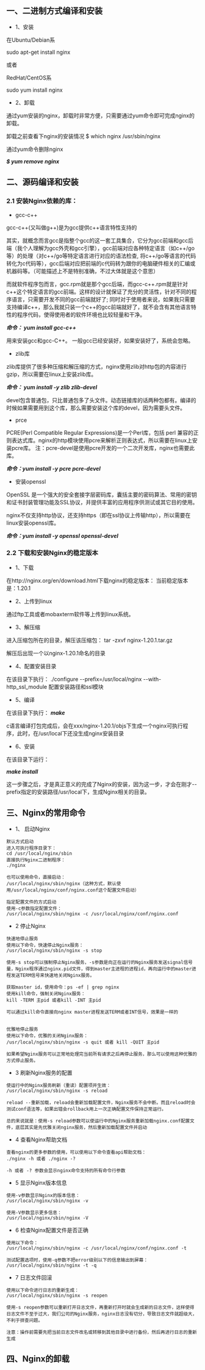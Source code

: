 
## 一、二进制方式编译和安装

* 1、安装

在Ubuntu/Debian系

sudo apt-get install nginx

或者

RedHat/CentOS系

sudo yum install nginx 

* 2、卸载

通过yum安装的nginx，卸载时非常方便，只需要通过yum命令即可完成nginx的卸载。

卸载之前查看下nginx的安装情况
$ which nginx
/usr/sbin/nginx

通过yum命令删除nginx

***$ yum remove nginx***

## 二、源码编译和安装

### 2.1 安装Nginx依赖的库：

*  gcc-c++

gcc-c++(又叫做g++)是为gcc提供c++语言特性支持的

其实，就概念而言gcc是指整个gcc的这一套工具集合，它分为gcc前端和gcc后端（我个人理解为gcc外壳和gcc引擎），gcc前端对应各种特定语言（如c++/go等）的处理（对c++/go等特定语言进行对应的语法检查, 将c++/go等语言的代码转化为c代码等），gcc后端对应把前端的c代码转为跟你的电脑硬件相关的汇编或机器码等。（可能描述上不是特别准确，不过大体就是这个意思）

而就软件程序包而言，gcc.rpm就是那个gcc后端，而gcc-c++.rpm就是针对c++这个特定语言的gcc前端。这样的设计就保证了充分的灵活性，针对不同的程序语言，只需要开发不同的gcc前端就好了; 同时对于使用者来说，如果我只需要支持编译c++，那么我就只装一个c++的gcc前端就好了，就不会含有其他语言特性的程序代码，使得使用者的软件环境也比较轻量和干净。

***命令： yum install gcc-c++***

用来安装gcc和gcc-C++。 一般gcc已经安装好，如果安装好了，系统会忽略。

* zlib库

zlib库提供了很多种压缩和解压缩的方式，nginx使用zlib对http包的内容进行gzip，所以需要在linux上安装zlib库。

***命令： yum install -y zlib zlib-devel***


 devel包含普通包，只比普通包多了头文件。动态链接库的话两种包都有。编译的时候如果需要用到这个库，那么需要安装这个库的devel，因为需要头文件。

* prce

PCRE(Perl Compatible Regular Expressions)是一个Perl库，包括 perl 兼容的正则表达式库。nginx的http模块使用pcre来解析正则表达式，所以需要在linux上安装pcre库。
注：pcre-devel是使用pcre开发的一个二次开发库，nginx也需要此库。

***命令：yum install -y pcre pcre-devel***

* 安装openssl

OpenSSL 是一个强大的安全套接字层密码库，囊括主要的密码算法、常用的密钥和证书封装管理功能及SSL协议，并提供丰富的应用程序供测试或其它目的使用。

nginx不仅支持http协议，还支持https（即在ssl协议上传输http），所以需要在linux安装openssl库。

***命令：yum install -y openssl openssl-devel***

### 2.2 下载和安装Nginx的稳定版本

* 1、下载

在http://nginx.org/en/download.html下载nginx的稳定版本：
当前稳定版本是：1.20.1

* 2、上传到linux

通过ftp工具或者mobaxterm软件等上传到linux系统。

* 3、解压缩

进入压缩包所在的目录，解压该压缩包：
tar -zxvf nginx-1.20.1.tar.gz

解压后出现一个以nginx-1.20.1命名的目录

* 4、配置安装目录

在该目录下执行：
./configure --prefix=/usr/local/nginx --with-http_ssl_module
配置安装路径和ssl模块

* 5、编译

在该目录下执行：
***make***

c语言编译打包完成后，会在xxx/nginx-1.20.1/objs下生成一个nginx可执行程序，此时，在/usr/local下还没生成nginx安装目录


* 6、安装

在该目录下运行：

***make install***

 这一步骤之后，才是真正意义的完成了Nginx的安装，因为这一步，才会在刚才--prefix指定的安装路径/usr/local下，生成Nginx相关的目录。

## 三、Nginx的常用命令


* 1、 启动Nginx

```
默认方式启动
进入可执行程序目录下：
cd /usr/local/nginx/sbin
直接执行Nginx二进制程序：
./nginx
```

```
也可以使用命令，直接启动：
/usr/local/nginx/sbin/nginx（这种方式，默认使用/usr/local/nginx/conf/nginx.conf这个配置文件启动）
```

```
指定配置文件的方式启动
使用-c参数指定配置文件：
/usr/local/nginx/sbin/nginx -c /usr/local/nginx/conf/nginx.conf
```

* 2 停止Nginx

```
快速地停止服务
使用以下命令，快速停止Nginx服务：
/usr/local/nginx/sbin/nginx -s stop

使用-s stop可以强制停止Nginx服务，-s参数是向正在运行的Nginx服务发送signal信号量，Nginx程序通过nginx.pid文件，得到master主进程的进程id，再向运行中的master进程发送TERM信号来快速地关闭Nginx服务。

```

```
获取master id，使用命令：ps -ef | grep nginx
使用kill命令，强制关闭Nginx服务：
kill -TERM 主pid 或者kill -INT 主pid

可以通过kill命令直接向nginx master进程发送TERM或者INT信号，效果是一样的
```
```

优雅地停止服务
使用以下命令，优雅的关闭Nginx服务：
/usr/local/nginx/sbin/nginx -s quit 或者 kill -QUIT 主pid

如果希望Nginx服务可以正常地处理完当前所有请求之后再停止服务，那么可以使用这种优雅的方式停止服务。
```

* 3 刷新Nginx服务的配置

```
使运行中的Nginx服务刷新（重读）配置项并生效：
/usr/local/nginx/sbin/nginx -s reload

reload --重新加载，reload会重新加载配置文件，Nginx服务不会中断。而且reload时会测试conf语法等，如果出错会rollback用上一次正确配置文件保持正常运行。

总的来说就是：使用-s reload参数可以使运行中的Nginx服务重新加载nginx.conf配置文件，底层其实是先优雅关闭nginx服务，然后重新加载配置文件并启动
```


* 4 查看Nginx帮助文档

```
查看nginx的更多参数的使用，可以使用以下命令查看api帮助文档：
./nginx -h 或者 ./nginx -?

-h 或者 -? 参数会显示nginx命令支持的所有命令行参数
```

* 5 显示Nginx版本信息

```
使用-v参数显示Nginx的版本信息：
/usr/local/nginx/sbin/nginx -v

使用-V参数显示更多信息：
/usr/local/nginx/sbin/nginx -V
```


* 6 检查Nginx配置文件是否正确

```
使用以下命令：
/usr/local/nginx/sbin/nginx -c /usr/local/nginx/conf/nginx.conf -t

测试配置选项时，使用-q参数不把error级别以下的信息输出到屏幕：
/usr/local/nginx/sbin/nginx -t -q
```

* 7 日志文件回滚

```
使用以下命令进行日志的重新生成：
/usr/local/nginx/sbin/nginx -s reopen

使用-s reopen参数可以重新打开日志文件，再重新打开时就会生成新的日志文件，这样使得日志文件不至于过大，我们公司的Nginx服务，nginx日志没有切分，导致日志文件就超级大，不利于排查问题。

注意：操作前需要先把当前日志文件改名或转移到其他目录中进行备份，然后再进行日志的重新生成
```

## 四、Nginx的卸载
